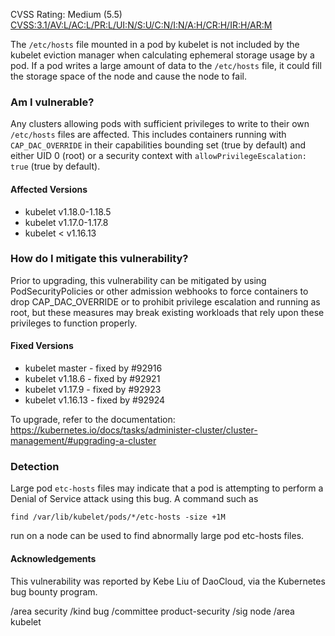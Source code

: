 CVSS Rating: Medium (5.5)  [CVSS:3.1/AV:L/AC:L/PR:L/UI:N/S:U/C:N/I:N/A:H/CR:H/IR:H/AR:M](https://www.first.org/cvss/calculator/3.1#CVSS:3.1/AV:L/AC:L/PR:L/UI:N/S:U/C:N/I:N/A:H/CR:H/IR:H/AR:M)

The `/etc/hosts` file mounted in a pod by kubelet is not included by the kubelet eviction manager when calculating ephemeral storage usage by a pod. If a pod writes a large amount of data to the `/etc/hosts` file, it could fill the storage space of the node and cause the node to fail.

### Am I vulnerable?

Any clusters allowing pods with sufficient privileges to write to their own `/etc/hosts` files are affected. This includes containers running with `CAP_DAC_OVERRIDE` in their capabilities bounding set (true by default) and either UID 0 (root) or a security context with `allowPrivilegeEscalation: true` (true by default).

#### Affected Versions

- kubelet v1.18.0-1.18.5
- kubelet v1.17.0-1.17.8
- kubelet < v1.16.13

### How do I mitigate this vulnerability?

Prior to upgrading, this vulnerability can be mitigated by using PodSecurityPolicies or other admission webhooks to force containers to drop CAP_DAC_OVERRIDE or to prohibit privilege escalation and running as root, but these measures may break existing workloads that rely upon these privileges to function properly.

#### Fixed Versions

- kubelet master - fixed by #92916
- kubelet v1.18.6 - fixed by #92921
- kubelet v1.17.9 - fixed by #92923
- kubelet v1.16.13 - fixed by #92924

To upgrade, refer to the documentation: https://kubernetes.io/docs/tasks/administer-cluster/cluster-management/#upgrading-a-cluster

### Detection

Large pod `etc-hosts` files may indicate that a pod is attempting to perform a Denial of Service attack using this bug. A command such as

```
find /var/lib/kubelet/pods/*/etc-hosts -size +1M
```

run on a node can be used to find abnormally large pod etc-hosts files.

#### Acknowledgements

This vulnerability was reported by Kebe Liu of DaoCloud, via the Kubernetes bug bounty program.

/area security
/kind bug
/committee product-security
/sig node
/area kubelet
